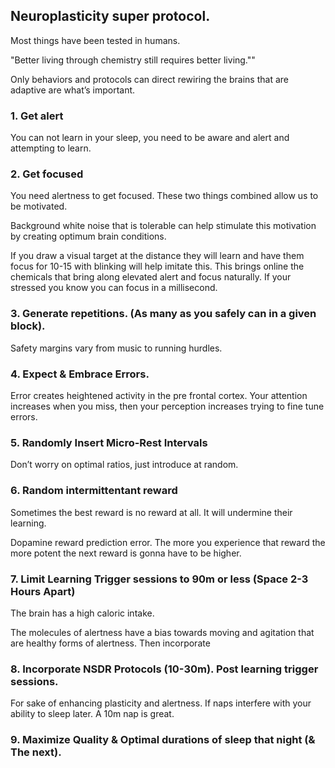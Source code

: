## Neuroplasticity super protocol.
Most things have been tested in humans. 

"Better living through chemistry still requires better living.""

Only behaviors and protocols can direct rewiring the brains that are adaptive are what’s important. 

### 1.  Get alert
You can not learn in your sleep, you need to be aware and alert and attempting to learn.

### 2.  Get focused
You need alertness to get focused. These two things combined allow us to be motivated. 

Background white noise that is tolerable can help stimulate this motivation by creating optimum brain conditions. 

If you draw a visual target at the distance they will learn and have them focus for 10-15 with blinking will help imitate this. This brings online the chemicals that bring along elevated alert and focus naturally. If your stressed you know you can focus in a millisecond.
  
### 3.  Generate repetitions. (As many as you safely can in a given block). 
Safety margins vary from music to running hurdles.
 

### 4.  Expect & Embrace Errors. 
Error creates heightened activity in the pre frontal cortex. Your attention increases when you miss, then your perception increases trying to fine tune errors. 

### 5.  Randomly Insert Micro-Rest Intervals
Don’t worry on optimal ratios, just introduce at random. 
  
### 6.  Random intermittentant reward
Sometimes the best reward is no reward at all. It will undermine their learning.

Dopamine reward prediction error. The more you experience that reward the more potent the next reward is gonna have to be higher.

### 7.  Limit Learning Trigger sessions to 90m or less (Space 2-3 Hours Apart)
The brain has a high caloric intake.

The molecules of alertness have a bias towards moving and agitation that are healthy forms of alertness. Then incorporate 

### 8.  Incorporate NSDR Protocols (10-30m). Post learning trigger sessions. 

For sake of enhancing plasticity and alertness. 
If naps interfere with your ability to sleep later. A 10m nap is great. 

### 9.  Maximize Quality & Optimal durations of sleep that night (& The next). 
